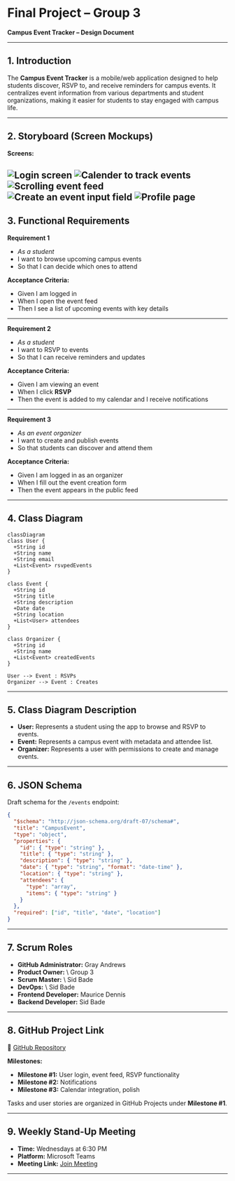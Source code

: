 # Final Project – Group 3

**Campus Event Tracker – Design Document**

---

## 1. Introduction

The **Campus Event Tracker** is a mobile/web application designed to help students discover, RSVP to, and receive reminders for campus events. It centralizes event information from various departments and student organizations, making it easier for students to stay engaged with campus life.

---

## 2. Storyboard (Screen Mockups)

**Screens:**

![Login screen](Images/StoryBoards/LoginSB.png)
![Calender to track events](Images/StoryBoards/MyEventsSB.png)
![Scrolling event feed](Images/StoryBoards/EventFeedSB.png)
![Create an event input field](Images/StoryBoards/CreateEventSB.png)
![Profile page](Images/StoryBoards/ProfileSB.png)
---

## 3. Functional Requirements

**Requirement 1**

* *As a student*
* I want to browse upcoming campus events
* So that I can decide which ones to attend

**Acceptance Criteria:**

* Given I am logged in
* When I open the event feed
* Then I see a list of upcoming events with key details

---

**Requirement 2**

* *As a student*
* I want to RSVP to events
* So that I can receive reminders and updates

**Acceptance Criteria:**

* Given I am viewing an event
* When I click **RSVP**
* Then the event is added to my calendar and I receive notifications

---

**Requirement 3**

* *As an event organizer*
* I want to create and publish events
* So that students can discover and attend them

**Acceptance Criteria:**

* Given I am logged in as an organizer
* When I fill out the event creation form
* Then the event appears in the public feed

---

## 4. Class Diagram

```mermaid
classDiagram
class User {
  +String id
  +String name
  +String email
  +List<Event> rsvpedEvents
}

class Event {
  +String id
  +String title
  +String description
  +Date date
  +String location
  +List<User> attendees
}

class Organizer {
  +String id
  +String name
  +List<Event> createdEvents
}

User --> Event : RSVPs
Organizer --> Event : Creates
```

---

## 5. Class Diagram Description

* **User:** Represents a student using the app to browse and RSVP to events.
* **Event:** Represents a campus event with metadata and attendee list.
* **Organizer:** Represents a user with permissions to create and manage events.

---

## 6. JSON Schema

Draft schema for the `/events` endpoint:

```json
{
  "$schema": "http://json-schema.org/draft-07/schema#",
  "title": "CampusEvent",
  "type": "object",
  "properties": {
    "id": { "type": "string" },
    "title": { "type": "string" },
    "description": { "type": "string" },
    "date": { "type": "string", "format": "date-time" },
    "location": { "type": "string" },
    "attendees": {
      "type": "array",
      "items": { "type": "string" }
    }
  },
  "required": ["id", "title", "date", "location"]
}
```

---

## 7. Scrum Roles

* **GitHub Administrator:** Gray Andrews
* **Product Owner:** \ Group 3
* **Scrum Master:** \ Sid Bade
* **DevOps:** \ Sid Bade
* **Frontend Developer:** Maurice Dennis
* **Backend Developer:** Sid Bade

---

## 8. GitHub Project Link

🔗 [GitHub Repository](https://github.com/AGray551)

**Milestones:**

* **Milestone #1:** User login, event feed, RSVP functionality
* **Milestone #2:** Notifications
* **Milestone #3:** Calendar integration, polish

Tasks and user stories are organized in GitHub Projects under **Milestone #1**.

---

## 9. Weekly Stand-Up Meeting

* **Time:** Wednesdays at 6:30 PM
* **Platform:** Microsoft Teams
* **Meeting Link:** [Join Meeting](https://teams.microsoft.com/meet/2591305635954?p=y6A2X4Zyvo2UQgz9q0)

---
